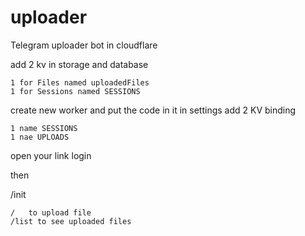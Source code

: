 # uploader
Telegram uploader bot in cloudflare

add 2 kv in storage and database 
```
1 for Files named uploadedFiles
1 for Sessions named SESSIONS
```
create new worker and put the code in it
in settings add 2 KV binding
```
1 name SESSIONS
1 nae UPLOADS
```
open your link 
login

then 

/init 

```
/   to upload file
/list to see uploaded files
```
